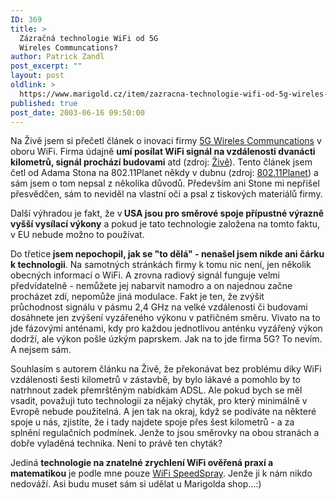 ```yaml
---
ID: 369
title: >
  Zázračná technologie WiFi od 5G
  Wireles Communcations?
author: Patrick Zandl
post_excerpt: ""
layout: post
oldlink: >
  https://www.marigold.cz/item/zazracna-technologie-wifi-od-5g-wireles-communcations
published: true
post_date: 2003-06-16 09:50:00
---
```

<p>
Na Živě jsem si přečetl článek o inovaci firmy <A href="http://www.5gwireless.com/">5G Wireles Communcations</A> v oboru WiFi. Firma údajně <STRONG>umí posílat WiFi signál na vzdálenosti dvanácti kilometrů, signál prochází budovami</STRONG> atd (zdroj: <A href="http://www.zive.cz/h/Uzivatel/Ar.asp?ARI=111246&amp;CAI=2104" target=_blank>Živě</A>). Tento článek jsem četl od Adama Stona na 802.11Planet někdy v dubnu (zdroj: <A href="http://www.80211-planet.com/columns/article.php/2191841" target=_blank>802.11Planet</A>)&#160;a sám jsem o tom nepsal z několika důvodů. Především ani Stone mi nepřišel přesvědčen, sám to neviděl na vlastní oči a psal z tiskových materiálů firmy. </p>

<p>
Další výhradou je fakt, že v<STRONG> USA jsou pro směrové spoje přípustné výrazně vyšší vysílací výkony</STRONG> a pokud je tato technologie založena na tomto faktu, v EU nebude možno to používat. </p>

<p>
Do třetice<STRONG> jsem nepochopil, jak se "to dělá" - nenašel jsem nikde ani čárku k technologii</STRONG>. Na samotných stránkách firmy k tomu nic není, jen několik obecných informací o WiFi. A zrovna radiový signál funguje velmi předvídatelně - nemůžete jej nabarvit namodro a on najednou začne procházet zdí, nepomůže jiná modulace. Fakt je ten, že zvýšit průchodnost&#160;signálu v pásmu 2,4 GHz na velké vzdálenosti či budovami dosáhnete jen zvýšení vyzářeného výkonu v patřičném směru. Vivato na to jde fázovými anténami, kdy pro každou jednotlivou anténku vyzářený výkon dodrží, ale výkon pošle úzkým paprskem. Jak na to jde firma 5G? To nevím. A nejsem sám. </p>

<p>
Souhlasím s autorem článku na Živě, že překonávat bez problému díky WiFi vzdálenosti šesti kilometrů v zástavbě, by bylo lákavé a pomohlo by to natrhnout zadek přemrštěným nabídkám ADSL. Ale pokud bych se měl vsadit, považuji tuto technologii za nějaký chyták, pro který minimálně v Evropě nebude použitelná. A jen tak na okraj, když se podíváte na některé spoje u nás, zjistíte, že i tady najdete spoje přes šest kilometrů - a za splnění regulačních podmínek. Jenže to jsou směrovky na obou stranách a dobře vyladěná technika. Není to právě ten chyták?</p>

<p>
Jediná <STRONG>technologie na znatelné zrychlení WiFi ověřená praxí a matematikou</STRONG> je podle mne pouze <A href="http://www.j-walk.com/blog/docs/wifispray.htm" target=_blank>WiFi SpeedSpray</A>. Jenže ji k nám nikdo nedováží. Asi budu muset sám si udělat u Marigolda shop...:)</p>
